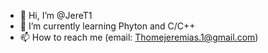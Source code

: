 - 👋 Hi, I’m @JereT1
- 🌱 I’m currently learning Phyton and C/C++
- 📫 How to reach me (email: Thomejeremias.1@gmail.com)

<!---
JereT1/JereT1 is a ✨ special ✨ repository because its `README.md` (this file) appears on your GitHub profile.
You can click the Preview link to take a look at your changes.
--->
